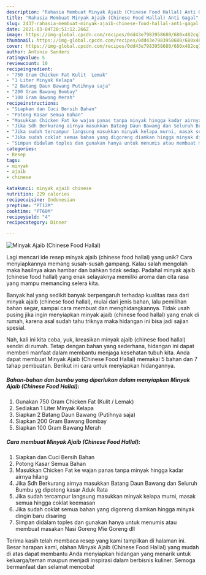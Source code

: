 ```yaml
---
description: "Rahasia Membuat Minyak Ajaib (Chinese Food Hallal) Anti Gagal"
title: "Rahasia Membuat Minyak Ajaib (Chinese Food Hallal) Anti Gagal"
slug: 2437-rahasia-membuat-minyak-ajaib-chinese-food-hallal-anti-gagal
date: 2021-03-04T20:51:12.266Z
image: https://img-global.cpcdn.com/recipes/0dd43e7983958680/680x482cq70/minyak-ajaib-chinese-food-hallal-foto-resep-utama.jpg
thumbnail: https://img-global.cpcdn.com/recipes/0dd43e7983958680/680x482cq70/minyak-ajaib-chinese-food-hallal-foto-resep-utama.jpg
cover: https://img-global.cpcdn.com/recipes/0dd43e7983958680/680x482cq70/minyak-ajaib-chinese-food-hallal-foto-resep-utama.jpg
author: Antonio Sanders
ratingvalue: 5
reviewcount: 10
recipeingredient:
- "750 Gram Chicken Fat Kulit  Lemak"
- "1 Liter Minyak Kelapa"
- "2 Batang Daun Bawang Putihnya saja"
- "200 Gram Bawang Bombay"
- "100 Gram Bawang Merah"
recipeinstructions:
- "Siapkan dan Cuci Bersih Bahan"
- "Potong Kasar Semua Bahan"
- "Masukkan Chicken Fat ke wajan panas tanpa minyak hingga kadar airnya hilang"
- "Jika Sdh Berkurang airnya masukkan Batang Daun Bawang dan Seluruh Bumbu yg dipotong kasar Aduk Rata"
- "Jika sudah tercampur langsung masukkan minyak kelapa murni, masak semua hingga coklat keemasan"
- "Jika sudah coklat semua bahan yang digoreng diamkan hingga minyak dingin baru disaring"
- "Simpan didalam toples dan gunakan hanya untuk menumis atau membuat masakan Nasi Goreng Mie Goreng dll"
categories:
- Resep
tags:
- minyak
- ajaib
- chinese

katakunci: minyak ajaib chinese 
nutrition: 229 calories
recipecuisine: Indonesian
preptime: "PT12M"
cooktime: "PT60M"
recipeyield: "4"
recipecategory: Dinner

---
```



![Minyak Ajaib (Chinese Food Hallal)](https://img-global.cpcdn.com/recipes/0dd43e7983958680/680x482cq70/minyak-ajaib-chinese-food-hallal-foto-resep-utama.jpg)

Lagi mencari ide resep minyak ajaib (chinese food hallal) yang unik? Cara menyiapkannya memang susah-susah gampang. Kalau salah mengolah maka hasilnya akan hambar dan bahkan tidak sedap. Padahal minyak ajaib (chinese food hallal) yang enak selayaknya memiliki aroma dan cita rasa yang mampu memancing selera kita.

Banyak hal yang sedikit banyak berpengaruh terhadap kualitas rasa dari minyak ajaib (chinese food hallal), mulai dari jenis bahan, lalu pemilihan bahan segar, sampai cara membuat dan menghidangkannya. Tidak usah pusing jika ingin menyiapkan minyak ajaib (chinese food hallal) yang enak di rumah, karena asal sudah tahu triknya maka hidangan ini bisa jadi sajian spesial.




Nah, kali ini kita coba, yuk, kreasikan minyak ajaib (chinese food hallal) sendiri di rumah. Tetap dengan bahan yang sederhana, hidangan ini dapat memberi manfaat dalam membantu menjaga kesehatan tubuh kita. Anda dapat membuat Minyak Ajaib (Chinese Food Hallal) memakai 5 bahan dan 7 tahap pembuatan. Berikut ini cara untuk menyiapkan hidangannya.

<!--inarticleads1-->

##### Bahan-bahan dan bumbu yang diperlukan dalam menyiapkan Minyak Ajaib (Chinese Food Hallal):

1. Gunakan 750 Gram Chicken Fat (Kulit / Lemak)
1. Sediakan 1 Liter Minyak Kelapa
1. Siapkan 2 Batang Daun Bawang (Putihnya saja)
1. Siapkan 200 Gram Bawang Bombay
1. Siapkan 100 Gram Bawang Merah




<!--inarticleads2-->

##### Cara membuat Minyak Ajaib (Chinese Food Hallal):

1. Siapkan dan Cuci Bersih Bahan
1. Potong Kasar Semua Bahan
1. Masukkan Chicken Fat ke wajan panas tanpa minyak hingga kadar airnya hilang
1. Jika Sdh Berkurang airnya masukkan Batang Daun Bawang dan Seluruh Bumbu yg dipotong kasar Aduk Rata
1. Jika sudah tercampur langsung masukkan minyak kelapa murni, masak semua hingga coklat keemasan
1. Jika sudah coklat semua bahan yang digoreng diamkan hingga minyak dingin baru disaring
1. Simpan didalam toples dan gunakan hanya untuk menumis atau membuat masakan Nasi Goreng Mie Goreng dll




Terima kasih telah membaca resep yang kami tampilkan di halaman ini. Besar harapan kami, olahan Minyak Ajaib (Chinese Food Hallal) yang mudah di atas dapat membantu Anda menyiapkan hidangan yang menarik untuk keluarga/teman maupun menjadi inspirasi dalam berbisnis kuliner. Semoga bermanfaat dan selamat mencoba!
